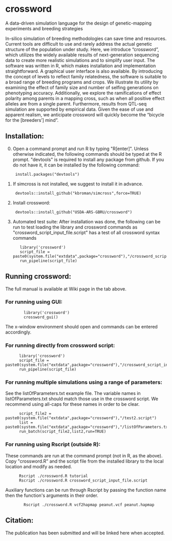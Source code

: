 # crossword
A data-driven simulation language for the design of genetic-mapping experiments and breeding strategies

In-silico simulation of breeding methodologies can save time and resources. Current tools are difficult to use and rarely address the actual genetic structure of the population under study. Here, we introduce “crossword”, which utilizes the widely available results of next-generation sequencing data to create more realistic simulations and to simplify user input. The software was written in R, which makes installation and implementation straightforward. A graphical user interface is also available. By introducing the concept of levels to reflect family relatedness, the software is suitable to a broad range of breeding programs and crops. We illustrate its utility by examining the effect of family size and number of selfing generations on phenotyping accuracy. Additionally, we explore the ramifications of effect polarity among parents in a mapping cross, such as when all positive effect alleles are from a single parent. Furthermore, results from QTL-seq simulation are supported by empirical data. Given the ease of use and apparent realism, we anticipate crossword will quickly become the “bicycle for the [breeders’] mind”.

## Installation:
0. Open a command prompt and run R by typing "R[enter]".  Unless otherwise indicated, the following commands should be typed at the R prompt. "devtools" is required to install any package from github. If you do not have it, it can be installed by the following command:

        install.packages("devtools")

1. If simcross is not installed, we suggest to install it in advance.  
    
        devtools::install_github("kbroman/simcross",force=TRUE)

2. Install crossword:        
    
        devtools::install_github("USDA-ARS-GBRU/crossword")
3. Automated test suite: After installation was done, the following can be run to test loading the library and crossword commands as "crossword_script_input_file.script" has a test of all crossword syntax commands
         
          library('crossword')
          script_file = paste0(system.file("extdata",package="crossword"),"/crossword_script_input_file.script")
          run_pipeline(script_file)

## Running crossword:

The full manual is available at Wiki page in the tab above.

### For running using GUI:
            
            library('crossword')
            crossword_gui()
           
The x-window environment should open and commands can be entered accordingly.

### For running directly from crossword script:
  
          library('crossword')
          script_file = paste0(system.file("extdata",package="crossword"),"/crossword_script_input_file.script")
          run_pipeline(script_file)

### For running multiple simulations using a range of parameters:

See the listOfParameters.txt example file.  The variable names in listOfParameters.txt should match those use in the crossword script.  We recommend using all-caps for these names in order to be clear.

          script_file2 = paste0(system.file("extdata",package="crossword"),"/test2.script")
          list = paste0(system.file("extdata",package="crossword"),"/listOfParameters.txt")
          run_batch(script_file2,list2,run=TRUE)

### For running using Rscript (outside R):

These commands are run at the command prompt (not in R, as the above).  Copy "crossword.R" and the script file from the installed library to the local location and modify as needed.
          
          Rscript ./crossword.R tutorial
          Rscript ./crossword.R crossword_script_input_file.script

Auxiliary functions can be run through Rscript by passing the function name then the function's arguments in their order.
            
            Rscript ./crossword.R vcf2hapmap peanut.vcf peanut.hapmap

## Citation: 
The publication has been submitted and will be linked here when accepted.

